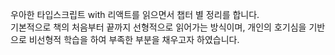 우아한 타입스크립트 with 리액트를 읽으면서 챕터 별 정리를 합니다.<br/>
기본적으로 책의 처음부터 끝까지 선형적으로 읽어가는 방식이며, 개인의 호기심을 기반으로 비선형적 학습을 하여 부족한 부분을 채우고자 하였습니다.

